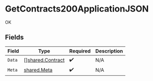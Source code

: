 # GetContracts200ApplicationJSON

OK


## Fields

| Field                                                | Type                                                 | Required                                             | Description                                          |
| ---------------------------------------------------- | ---------------------------------------------------- | ---------------------------------------------------- | ---------------------------------------------------- |
| `Data`                                               | [][shared.Contract](../../models/shared/contract.md) | :heavy_check_mark:                                   | N/A                                                  |
| `Meta`                                               | [shared.Meta](../../models/shared/meta.md)           | :heavy_check_mark:                                   | N/A                                                  |